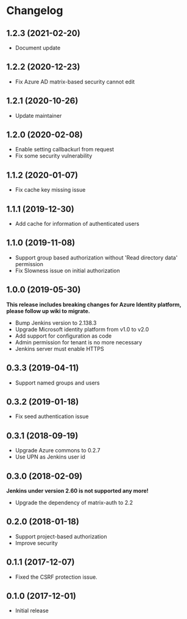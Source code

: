 # Changelog

## 1.2.3 (2021-02-20)
* Document update

## 1.2.2 (2020-12-23)
* Fix Azure AD matrix-based security cannot edit

## 1.2.1 (2020-10-26)
* Update maintainer

## 1.2.0 (2020-02-08)
* Enable setting callbackurl from request
* Fix some security vulnerability

## 1.1.2 (2020-01-07)
* Fix cache key missing issue

## 1.1.1 (2019-12-30)
* Add cache for information of authenticated users

## 1.1.0 (2019-11-08)
* Support group based authorization without 'Read directory data' permission
* Fix Slowness issue on initial authorization

## 1.0.0 (2019-05-30)
**This release includes breaking changes for Azure Identity platform, please follow up wiki to migrate.**
* Bump Jenkins version to 2.138.3
* Upgrade Microsoft identity platform from v1.0 to v2.0
* Add support for configuration as code
* Admin permission for tenant is no more necessary
* Jenkins server must enable HTTPS

## 0.3.3 (2019-04-11)
* Support named groups and users

## 0.3.2 (2019-01-18)
* Fix seed authentication issue

## 0.3.1 (2018-09-19)
* Upgrade Azure commons to 0.2.7
* Use UPN as Jenkins user id

## 0.3.0 (2018-02-09)
**Jenkins under version 2.60 is not supported any more!**
* Upgrade the dependency of matrix-auth to 2.2

## 0.2.0 (2018-01-18)
* Support project-based authorization
* Improve security

## 0.1.1 (2017-12-07)
* Fixed the CSRF protection issue.

## 0.1.0 (2017-12-01)
* Initial release
